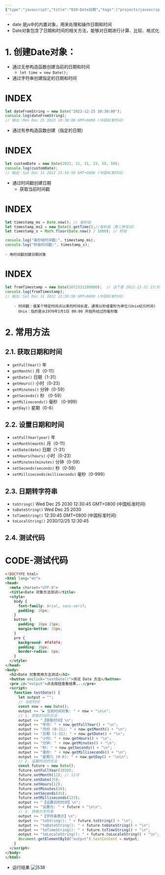 ```yaml
---
{"type":"javascript","title":"010-Date日期","tags":["projects/javascript"],"author":"codertoro","establish":"2025-04-12","update":"2025-04-12","dg-publish":true,"categories":["数据类型","引用数据类型"],"permalink":"/Projects/003-JavaScript/010-Date日期/","dgPassFrontmatter":true,"created":"2025-04-12T10:56:25.258+08:00","updated":"2025-04-12T17:15:03.277+08:00"}
---
```


- date 是js中的内置对象，用来处理和操作日期和时间
- Date对象包含了日期和时间的相关方法，能够对日期进行计算、比较、格式化
# 1. 创建Date对象：
- 通过无参构造函数创建当前的日期和时间
	- `let time = new Date();`
- 通过字符串创建指定的日期和时间
<div class="transclusion internal-embed is-loaded"><div class="markdown-embed">

<div class="markdown-embed-title">

# INDEX

</div>


```js
let dateFromString = new Date("2023-12-25 10:30:00");
console.log(dateFromString);  
// 输出：Mon Dec 25 2023 10:30:00 GMT+0800 (中国标准时间)

```

</div></div>

- 通过有参构造函数创建（指定的日期）
<div class="transclusion internal-embed is-loaded"><div class="markdown-embed">

<div class="markdown-embed-title">

# INDEX

</div>


```js
let customDate = new Date(2022, 11, 31, 23, 59, 59);  
console.log(customDate);  
// 输出：Sat Dec 31 2022 23:59:59 GMT+0800 (中国标准时间)

```

</div></div>

- 通过时间戳创建日期
	- 获取当前时间戳
<div class="transclusion internal-embed is-loaded"><div class="markdown-embed">

<div class="markdown-embed-title">

# INDEX

</div>


```js
let timestamp_ms = Date.now(); // 毫秒级
let timestamp_ms2 = new Date().getTime();//毫秒级（第二种写法）
let timestamp_s = Math.floor(Date.now() / 1000); // 秒级

console.log("毫秒级时间戳:", timestamp_ms);  
console.log("秒级时间戳:", timestamp_s);

```

</div></div>

	- 用时间戳创建日期对象
<div class="transclusion internal-embed is-loaded"><div class="markdown-embed">

<div class="markdown-embed-title">

# INDEX

</div>


```js
let fromTimestamp = new Date(1672531199000);  // 这个是 2022-12-31 23:59:59 的毫秒数
console.log(fromTimestamp);  
// 输出：Sat Dec 31 2022 23:59:59 GMT+0800 (中国标准时间)

```

</div></div>

		- 时间戳：值某个特定时间点以来的时间长度，通常以秒或毫秒为单位(Unix纪元时间)
		  Unix：指的是从1970年1月1日 00:00 开始所经过的毫秒数
# 2. 常用方法
## 2.1. 获取日期和时间
- `getFullYear()`  年
- `getMonth()`  月（0-11）
- `getDate()` 日期（1-31）
- `getHours()` 小时（0-23）
- `getMinutes()` 分钟（0-59）
- `getSeconds()` 秒 （0-59）
- `getMiliseconds()` 毫秒 （0-999）
- `getDay()` 星期（0-6）
## 2.2. 设置日期和时间
- `setFullYear(year)` 年
- `setMonth(month)` 月（0-11）
- `setDate(date)` 日期（1-31）
- `setHours(hours)` 小时（0-23）
- `setMinutes(minutes)` 分钟（0-59）
- `setSeconds(seconds)` 秒（0-59）
- `setMilliseconds(milliseconds)` 毫秒（0-999）
## 2.3. 日期转字符串
- `toString()`           Wed Dec 25 2030 12:30:45 GMT+0800 (中国标准时间)
- `toDateString()`  Wed Dec 25 2030
- `toTimeString()`  12:30:45 GMT+0800 (中国标准时间)
- `toLocalString()` 2030/12/25 12:30:45

## 2.4. 测试代码

<div class="transclusion internal-embed is-loaded"><div class="markdown-embed">

<div class="markdown-embed-title">

# CODE-测试代码

</div>


```html
<!DOCTYPE html>
<html lang="en">
<head>
  <meta charset="UTF-8">
  <title>Date 对象方法测试</title>
  <style>
    body {
      font-family: Arial, sans-serif;
      padding: 20px;
    }
    button {
      padding: 10px 15px;
      margin-bottom: 20px;
    }
    pre {
      background: #f4f4f4;
      padding: 10px;
      border-radius: 6px;
    }
  </style>
</head>
<body>
  <h2>Date 对象常用方法测试</h2>
  <button onclick="testDate()">测试 Date 方法</button>
  <pre id="output">点击按钮查看结果...</pre>
  <script>
    function testDate() {
      let output = "";
      // 当前时间
      const now = new Date();
      output += "▶ 当前时间对象: " + now + "\n\n";
      // 1. 获取时间的方法
      output += "【获取时间】\n";
      output += "年份: " + now.getFullYear() + "\n";
      output += "月份 (0-11): " + now.getMonth() + "\n";
      output += "日期 (1-31): " + now.getDate() + "\n";
      output += "小时: " + now.getHours() + "\n";
      output += "分钟: " + now.getMinutes() + "\n";
      output += "秒: " + now.getSeconds() + "\n";
      output += "毫秒: " + now.getMilliseconds() + "\n";
      output += "星期几 (0-6): " + now.getDay() + "\n\n";
      // 2. 设置时间的方法
      const future = new Date();
      future.setFullYear(2030);
      future.setMonth(11); // 12月
      future.setDate(25);
      future.setHours(12);
      future.setMinutes(30);
      future.setSeconds(45);
      future.setMilliseconds(123);
      output += "【设置后的时间】\n";
      output += "设置为: " + future + "\n\n";
      // 3. 转换为字符串
      output += "【字符串表示】\n";
      output += "toString(): " + future.toString() + "\n";
      output += "toDateString(): " + future.toDateString() + "\n";
      output += "toTimeString(): " + future.toTimeString() + "\n";
      output += "toLocaleString(): " + future.toLocaleString() + "\n";
      document.getElementById("output").textContent = output;
    }
  </script>
</body>
</html>
```

</div></div>

- 运行结果
![|538](https://img.codertoro.top/Bucket/Projects/003-JavaScript/20250412160541460.png)


